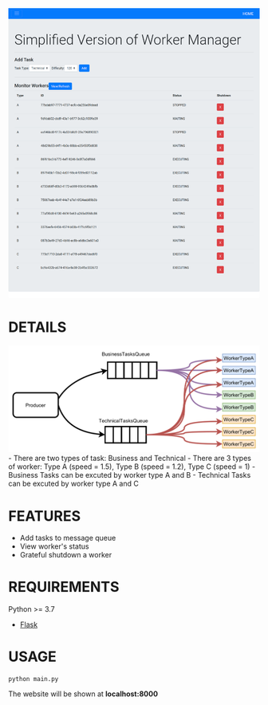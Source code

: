 <div align="center">
  <img src="imgs/web_ui.png" alt="The Website Interface">
</div>

# DETAILS
<div align="center">
  <img src="imgs/detail.png" alt="Detail">
</div>
 - There are two types of task: Business and Technical
 - There are 3 types of worker: Type A (speed = 1.5), Type B (speed = 1.2), Type C (speed = 1)
 - Business Tasks can be excuted by worker type A and B
 - Technical Tasks can be excuted by worker type A and C

# FEATURES
 - Add tasks to message queue
 - View worker's status
 - Grateful shutdown a worker

# REQUIREMENTS
Python >= 3.7
 - [Flask](https://pypi.org/project/Flask/)

# USAGE
```
python main.py
```
The website will be shown at **localhost:8000**